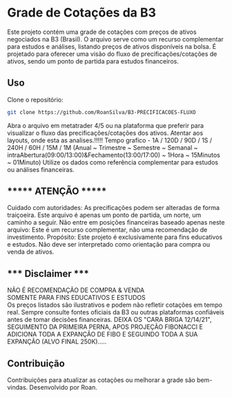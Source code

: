 # Grade de Cotações da B3

Este projeto contém uma grade de cotações com preços de ativos negociados na B3 (Brasil). O arquivo serve como um recurso complementar para estudos e análises, listando preços de ativos disponíveis na bolsa. É projetado para oferecer uma visão do fluxo de precificações/cotações de ativos, sendo um ponto de partida para estudos financeiros.

## Uso

Clone o repositório:
```bash
git clone https://github.com/RoanSilva/B3-PRECIFICACOES-FLUXO
```

Abra o arquivo em metatrader 4/5 ou na plataforma que preferir para visualizar o fluxo das precificações/cotações dos ativos. Atentar aos layouts, onde esta as analises.!!!!! Tempo grafico - 1A / 120D / 90D / 1S / 240H / 60H / 15M / 1M (Anual ~ Trimestre ~ Semestre ~ Semanal ~ intraAbertura(09:00/13:00)&Fechamento(13:00/17:00) ~ 1Hora ~ 15Minutos ~ 01Minuto) Utilize os dados como referência complementar para estudos ou análises financeiras.

## ***** ATENÇÃO *****

Cuidado com autoridades: As precificações podem ser alteradas de forma traiçoeira. Este arquivo é apenas um ponto de partida, um norte, um caminho a seguir. Não entre em posições financeiras baseado apenas neste arquivo: Este é um recurso complementar, não uma recomendação de investimento. Propósito: Este projeto é exclusivamente para fins educativos e estudos. Não deve ser interpretado como orientação para compra ou venda de ativos.

## *** Disclaimer ***

NÃO É RECOMENDAÇÃO DE COMPRA & VENDA  
SOMENTE PARA FINS EDUCATIVOS E ESTUDOS  
Os preços listados são ilustrativos e podem não refletir cotações em tempo real. Sempre consulte fontes oficiais da B3 ou outras plataformas confiáveis antes de tomar decisões financeiras. DEIXA OS "CARA BRIGA 12/14/21", SEGUIMENTO DA PRIMEIRA PERNA, APOS PROJEÇÃO FIBONACCI E ADICIONA TODA A EXPANÇÃO DE FIBO E SEGUINDO TODA A SUA EXPANÇÃO (ALVO FINAL 250K).....

## Contribuição

Contribuições para atualizar as cotações ou melhorar a grade são bem-vindas. Desenvolvido por Roan.